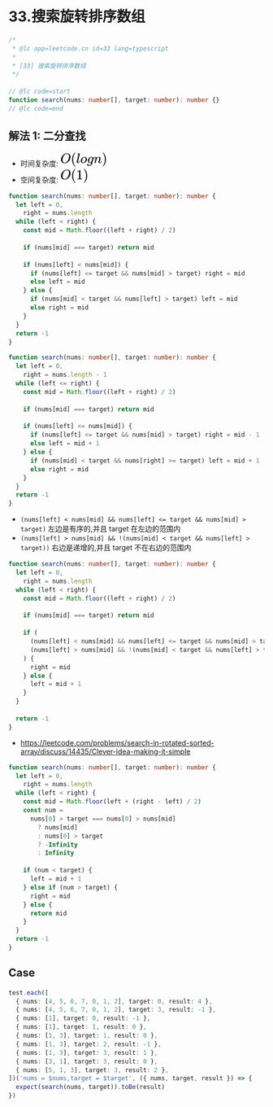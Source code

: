 # 33.搜索旋转排序数组

```ts
/*
 * @lc app=leetcode.cn id=33 lang=typescript
 *
 * [33] 搜索旋转排序数组
 */

// @lc code=start
function search(nums: number[], target: number): number {}
// @lc code=end
```

## 解法 1: 二分查找

- 时间复杂度: <!-- $O(logn)$ --> <img style="transform: translateY(0.1em); background: white;" src="./svg/o-log-n.svg" alt="O(logn)">
- 空间复杂度: <!-- $O(1))$ --> <img style="transform: translateY(0.1em); background: white;" src="./svg/o-1.svg" alt="O(1)">

```ts
function search(nums: number[], target: number): number {
  let left = 0,
    right = nums.length
  while (left < right) {
    const mid = Math.floor((left + right) / 2)

    if (nums[mid] === target) return mid

    if (nums[left] < nums[mid]) {
      if (nums[left] <= target && nums[mid] > target) right = mid
      else left = mid
    } else {
      if (nums[mid] < target && nums[left] > target) left = mid
      else right = mid
    }
  }
  return -1
}
```

```ts
function search(nums: number[], target: number): number {
  let left = 0,
    right = nums.length - 1
  while (left <= right) {
    const mid = Math.floor((left + right) / 2)

    if (nums[mid] === target) return mid

    if (nums[left] <= nums[mid]) {
      if (nums[left] <= target && nums[mid] > target) right = mid - 1
      else left = mid + 1
    } else {
      if (nums[mid] < target && nums[right] >= target) left = mid + 1
      else right = mid
    }
  }
  return -1
}
```

- `(nums[left] < nums[mid] && nums[left] <= target && nums[mid] > target)` 左边是有序的,并且 target 在左边的范围内
- `(nums[left] > nums[mid] && !(nums[mid] < target && nums[left] > target))` 右边是递增的,并且 target 不在右边的范围内

```ts
function search(nums: number[], target: number): number {
  let left = 0,
    right = nums.length
  while (left < right) {
    const mid = Math.floor((left + right) / 2)

    if (nums[mid] === target) return mid

    if (
      (nums[left] < nums[mid] && nums[left] <= target && nums[mid] > target) ||
      (nums[left] > nums[mid] && !(nums[mid] < target && nums[left] > target))
    ) {
      right = mid
    } else {
      left = mid + 1
    }
  }

  return -1
}
```

- https://leetcode.com/problems/search-in-rotated-sorted-array/discuss/14435/Clever-idea-making-it-simple

```ts
function search(nums: number[], target: number): number {
  let left = 0,
    right = nums.length
  while (left < right) {
    const mid = Math.floor(left + (right - left) / 2)
    const num =
      nums[0] > target === nums[0] > nums[mid]
        ? nums[mid]
        : nums[0] > target
        ? -Infinity
        : Infinity

    if (num < target) {
      left = mid + 1
    } else if (num > target) {
      right = mid
    } else {
      return mid
    }
  }
  return -1
}
```

## Case

```ts
test.each([
  { nums: [4, 5, 6, 7, 0, 1, 2], target: 0, result: 4 },
  { nums: [4, 5, 6, 7, 0, 1, 2], target: 3, result: -1 },
  { nums: [1], target: 0, result: -1 },
  { nums: [1], target: 1, result: 0 },
  { nums: [1, 3], target: 1, result: 0 },
  { nums: [1, 3], target: 2, result: -1 },
  { nums: [1, 3], target: 3, result: 1 },
  { nums: [3, 1], target: 3, result: 0 },
  { nums: [5, 1, 3], target: 3, result: 2 },
])('nums = $nums,target = $target', ({ nums, target, result }) => {
  expect(search(nums, target)).toBe(result)
})
```
